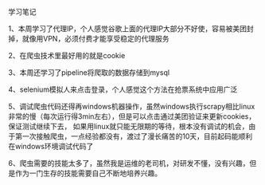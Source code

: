 学习笔记

1、本周学习了代理IP，个人感觉谷歌上面的代理IP大部分不好使，容易被美团封掉，就像用VPN，必须付费才能享受稳定的代理服务

2、在爬虫技术里最好用的就是cookie

3、本周还学习了pipeline将爬取的数据存储到mysql

4、selenium模拟人来点击登录，个人感觉这个方法在抢票系统中应用广泛

5、调试爬虫代码还得再windows机器操作，虽然windows执行scrapy相比linux非常的慢（每次运行得3min左右），但是可以点击通过美团验证来更新cookies，保证测试继续下去，
   如果用linux就只能无限期的等待，根本没有调试的机会，由于第一次接触爬虫，一点经验都没有，渡过了漫长痛苦的10天，目前起码能顺利在windows环境调试代码了
   
6、爬虫需要的技能太多了，虽然我是运维的老司机，对研发不懂，没有兴趣，但是作为一门生存的技能需要自己不断地培养兴趣。
